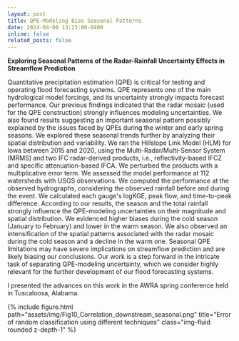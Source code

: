 ```yaml
---
layout: post
title: QPE-Modeling Bias Seasonal Patterns 
date: 2024-04-08 13:23:00-0400
inline: false
related_posts: false
---
```


**Exploring Seasonal Patterns of the Radar-Rainfall Uncertainty Effects in Streamflow Prediction**

Quantitative precipitation estimation (QPE) is critical for testing and operating flood forecasting systems. QPE represents one of the main hydrological model forcings, and its uncertainty strongly impacts forecast performance. Our previous findings indicated that the radar mosaic (used for the QPE construction) strongly influences modeling uncertainties. We also found results suggesting an important seasonal pattern possibly explained by the issues faced by QPEs during the winter and early spring seasons. We explored these seasonal trends further by analyzing their spatial distribution and variability. We ran the Hillslope Link Model (HLM) for Iowa between 2015 and 2020, using the Multi-Radar/Multi-Sensor System (MRMS) and two IFC radar-derived products, i.e., reflectivity-based IFCZ and specific attenuation-based IFCA. We perturbed the products with a multiplicative error term. We assessed the model performance at 112 watersheds with USGS observations. We computed the performance at the observed hydrographs, considering the observed rainfall before and during the event. We calculated each gauge's logKGE, peak flow, and time-to-peak difference. According to our results, the season and the total rainfall strongly influence the QPE-modeling uncertainties on their magnitude and spatial distribution. We evidenced higher biases during the cold season (January to February) and lower in the warm season. We also observed an intensification of the spatial patterns associated with the radar mosaic during the cold season and a decline in the warm one. Seasonal QPE limitations may have severe implications on streamflow prediction and are likely biasing our conclusions. Our work is a step forward in the intricate task of separating QPE-modeling uncertainty, which we consider highly relevant for the further development of our flood forecasting systems.

I presented the advances on this work in the AWRA spring conference held in Tuscaloosa, Alabama.

{% include figure.html path="assets/img/Fig10_Correlation_downstream_seasonal.png" title="Error of random classification using different techniques" class="img-fluid rounded z-depth-1" %}


